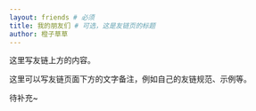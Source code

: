 ```yaml
---
layout: friends # 必须
title: 我的朋友们 # 可选，这是友链页的标题
author: 橙子草草
---
```


这里写友链上方的内容。

<!-- more -->

这里可以写友链页面下方的文字备注，例如自己的友链规范、示例等。

待补充~

